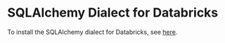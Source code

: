 # SQLAlchemy Dialect for Databricks

To install the SQLAlchemy dialect for Databricks, see [here](https://github.com/databricks/databricks-sql-python/blob/main/src/databricks/sqlalchemy/README.sqlalchemy.md).